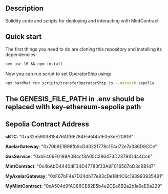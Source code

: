 ## Description

Solidity code and scripts for deploying and interacting with MintContract

## Quick start

The first things you need to do are cloning this repository and installing its
dependencies:

```sh
nvm use 16 && npm install
```

Now you can run script to set OperatorShip using:

```sh
npx hardhat run scripts/transferOperatorShip.js --network sepolia
```

## The GENESIS_FILE_PATH in .env should be replaced with key-ethereum-sepolia path

## Sepolia Contract Address

**sBTC**: "0xa32e5903815476Aff6E784F5644b1E0e3eE2081B"

**AxelarGateway**: "0x70b9E1B98fb9cDd0221778c1E4d72e7a386D9CCe"

**GasService**: "0xbE406F0189A0B4cf3A05C286473D23791Dd44Cc6"

**MintContract**: "0x4bAbD4440dF34D47783f33A9F016567bD3cBB1d7"

**MyAxelarGateway**: "0xF67bF4e7D24db77e83cDe18f4C6c193993935481"

**MyMintContract**: "0xA504d9fAC86CE82E5b4e2CEe6B2a2b1a6eE9a229"




